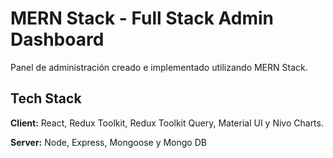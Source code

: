 
# MERN Stack - Full Stack Admin Dashboard

Panel de administración creado e implementado utilizando MERN Stack.





## Tech Stack

**Client:** React, Redux Toolkit, Redux Toolkit Query, Material UI y Nivo Charts.

**Server:** Node, Express, Mongoose y Mongo DB
